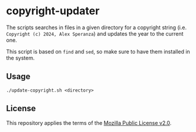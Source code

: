 # copyright-updater

The scripts searches in files in a given directory for a copyright string (i.e. `Copyright (c) 2024, Alex Speranza`) and updates the year to the current one.

This script is based on `find` and `sed`, so make sure to have them installed in the system.

## Usage
`./update-copyright.sh <directory>`

## License
This repository applies the terms of the [Mozilla Public License v2.0](LICENSE).
